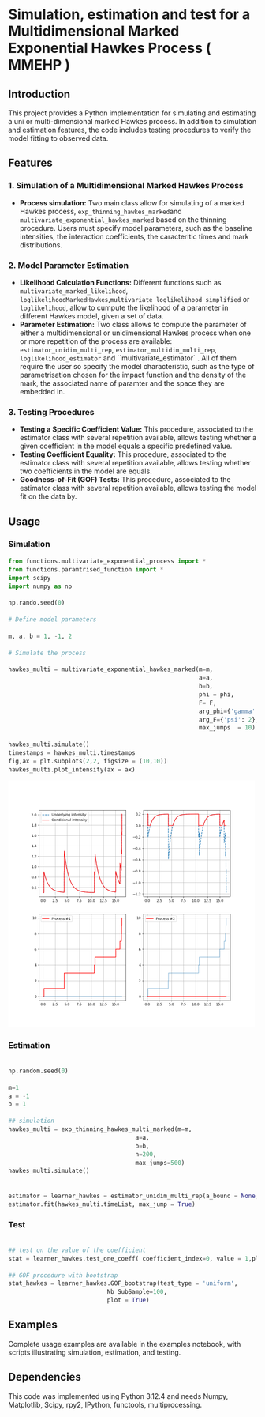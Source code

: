 # Simulation, estimation  and test for a Multidimensional Marked Exponential Hawkes Process ( MMEHP )

## Introduction

This project provides a Python implementation for simulating and estimating a uni or multi-dimensional marked Hawkes process. In addition to simulation and estimation features, the code includes testing procedures to verify the model fitting to observed data.

## Features

### 1. Simulation of a Multidimensional Marked Hawkes Process
- **Process simulation:** Two main class allow for simulating of a marked Hawkes process, ``exp_thinning_hawkes_marked``and ``multivariate_exponential_hawkes_marked`` based on the thinning procedure. Users must specify model parameters, such as the baseline intensities, the interaction coefficients, the caracteritic times and mark distributions.

### 2. Model Parameter Estimation
- **Likelihood Calculation Functions:** Different functions such as ``multivariate_marked_likelihood``, ``loglikelihoodMarkedHawkes``,``multivariate_loglikelihood_simplified`` or ``loglikelihood``, allow to cumpute the likelihood of a parameter in different Hawkes model, given a set of data.
- **Parameter Estimation:** Two class allows to compute the parameter of either a multidimensional or unidimensional Hawkes process when one or more repetition of the process are available: ``estimator_unidim_multi_rep``, ``estimator_multidim_multi_rep``, ``loglikelihood_estimator`` and ``multivariate_estimator` . All of them require the user so specify the model characteristic, such as the type of parametrisation chosen for the impact function and the density of the mark, the associated name of paramter and the space they are embedded in.   

### 3. Testing Procedures
- **Testing a Specific Coefficient Value:** This procedure, associated to the estimator class with several repetition available, allows testing whether a given coefficient in the model equals a specific predefined value.
- **Testing Coefficient Equality:** This procedure, associated to the estimator class with several repetition available, allows testing whether two coefficients in the model are equals.
- **Goodness-of-Fit (GOF) Tests:** This procedure, associated to the estimator class with several repetition available, allows testing the model fit on the data by.


## Usage 

### Simulation

```py
from functions.multivariate_exponential_process import *
from functions.paramtrised_function import *
import scipy 
import numpy as np

np.rando.seed(0)

# Define model parameters

m, a, b = 1, -1, 2

# Simulate the process

hawkes_multi = multivariate_exponential_hawkes_marked(m=m,
                                                      a=a, 
                                                      b=b, 
                                                      phi = phi, 
                                                      F= F, 
                                                      arg_phi={'gamma':phi_a1rg}, 
                                                      arg_F={'psi': 2}, 
                                                      max_jumps  = 10)

hawkes_multi.simulate()
timestamps = hawkes_multi.timestamps
fig,ax = plt.subplots(2,2, figsize = (10,10))
hawkes_multi.plot_intensity(ax = ax)
```
<img src="./plot/simulation_MMEHP.png" width="500">



### Estimation

```py 

np.random.seed(0)

m=1
a = -1
b = 1

## simulation 
hawkes_multi = exp_thinning_hawkes_multi_marked(m=m,
                                    a=a, 
                                    b=b, 
                                    n=200,
                                    max_jumps=500)
hawkes_multi.simulate()


estimator = learner_hawkes = estimator_unidim_multi_rep(a_bound = None, bound_b = None)
estimator.fit(hawkes_multi.timeList, max_jump = True)

```

### Test

```py 

## test on the value of the coefficient
stat = learner_hawkes.test_one_coeff( coefficient_index=0, value = 1,plot=True)

## GOF procedure with bootstrap
stat_hawkes = learner_hawkes.GOF_bootstrap(test_type = 'uniform', 
                            Nb_SubSample=100, 
                            plot = True)

```


## Examples 

Complete usage examples are available in the examples notebook, with scripts illustrating simulation, estimation, and testing.


## Dependencies

This code was implemented using Python 3.12.4 and needs Numpy, Matplotlib, Scipy, rpy2, IPython, functools, multiprocessing.
